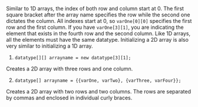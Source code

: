 Similar to 1D arrays, the index of both row and column start at 0. The first square bracket after the array name specifies the row while the second one dictates the column. All indexes start at 0, so `varOne[0][0]` specifies the first row and the first column. If you have `varOne[3][1]`, you are indicating the element that exists in the fourth row and the second column. Like 1D arrays, all the elements must have the same datatype. Initializing a 2D array is also very similar to initializing a 1D array.

1. `datatype[][] arrayname = new datatype[3][1];`<br>

Creates a 2D array with three rows and one column. 

2. `datatype[] arrayname = {{varOne, varTwo}, {varThree, varFour}};`<br>

Creates a 2D array with two rows and two columns. The rows are separated by commas and enclosed in individual curly braces.

